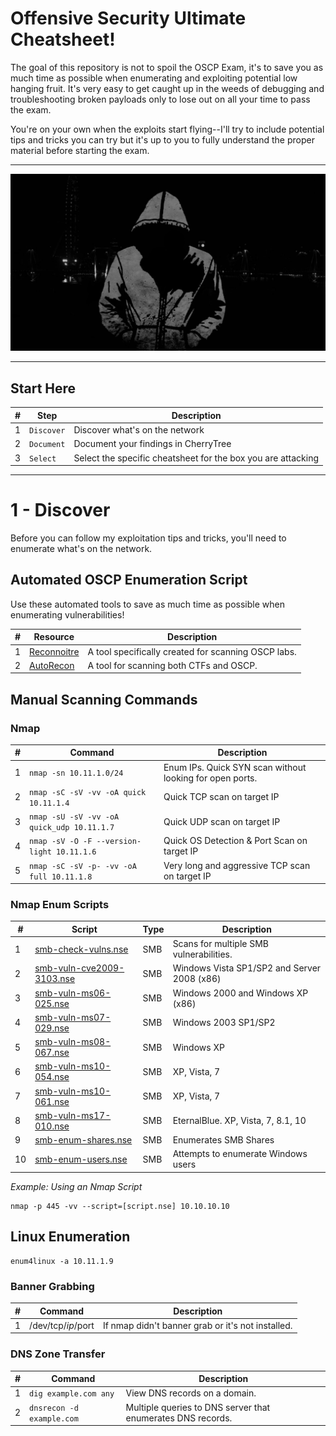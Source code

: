 # Offensive Security Ultimate Cheatsheet!
The goal of this repository is not to spoil the OSCP Exam, it's to save you as much time as possible when enumerating and exploiting potential low hanging fruit.  It's very easy to get caught up in the weeds of debugging and troubleshooting broken payloads only to lose out on all your time to pass the exam.

You're on your own when the exploits start flying--I'll try to include potential tips and tricks you can try but it's up to you to fully understand the proper material before starting the exam.

-------------

![Hacker](lol_hoody.jpg)

-------------

## Start Here
| # | Step | Description |
| --- | --- | --- |
| 1 | `Discover` | Discover what's on the network |
| 2 | `Document` | Document your findings in CherryTree |
| 3 | `Select` | Select the specific cheatsheet for the box you are attacking |

-------------
# 1 - Discover
Before you can follow my exploitation tips and tricks, you'll need to enumerate what's on the network.

## Automated OSCP Enumeration Script
Use these automated tools to save as much time as possible when enumerating vulnerabilities!

| # | Resource | Description |
| --- | --- | --- |
| 1 | [Reconnoitre](https://github.com/codingo/Reconnoitre) | A tool specifically created for scanning OSCP labs. |
| 2 | [AutoRecon](https://github.com/Tib3rius/AutoRecon) | A tool for scanning both CTFs and OSCP. |


## Manual Scanning Commands

### Nmap
| # | Command | Description |
| --- | --- | --- |
| 1 | `nmap -sn 10.11.1.0/24` | Enum IPs. Quick SYN scan without looking for open ports.  |
| 2 | `nmap -sC -sV -vv -oA quick 10.11.1.4` | Quick TCP scan on target IP |
| 3 | `nmap -sU -sV -vv -oA quick_udp 10.11.1.7` | Quick UDP scan on target IP |
| 4 | `nmap -sV -O -F --version-light 10.11.1.6` | Quick OS Detection & Port Scan on target IP  |
| 5 | `nmap -sC -sV -p- -vv -oA full 10.11.1.8` | Very long and aggressive TCP scan on target IP |

### Nmap Enum Scripts
| # | Script | Type | Description |
| --- | --- | --- | --- |
| 1 | [smb-check-vulns.nse](https://github.com/mubix/tools/blob/master/nmap/scripts/smb-check-vulns.nse) | SMB  | Scans for multiple SMB vulnerabilities. |
| 2 | [smb-vuln-cve2009-3103.nse](https://www.exploit-db.com/exploits/9594) | SMB  | Windows Vista SP1/SP2 and Server 2008 (x86) |
| 3 | [smb-vuln-ms06-025.nse](https://www.exploit-db.com/exploits/1940) | SMB | Windows 2000 and Windows XP (x86) |
| 4 | [smb-vuln-ms07-029.nse](https://www.exploit-db.com/exploits/16366) | SMB | Windows 2003 SP1/SP2 |
| 5 | [smb-vuln-ms08-067.nse](https://www.exploit-db.com/exploits/40279) | SMB | Windows XP |
| 6 | [smb-vuln-ms10-054.nse](https://www.exploit-db.com/exploits/14607) | SMB | XP, Vista, 7 |
| 7 | [smb-vuln-ms10-061.nse](https://www.exploit-db.com/exploits/16361) | SMB | XP, Vista, 7 |
| 8 | [smb-vuln-ms17-010.nse](https://www.exploit-db.com/exploits/42315) | SMB | EternalBlue.  XP, Vista, 7, 8.1, 10 |
| 9 | [smb-enum-shares.nse](https://github.com/nmap/nmap/blob/master/scripts/smb-enum-shares.nse) | SMB | Enumerates SMB Shares |
| 10 | [smb-enum-users.nse](https://github.com/nmap/nmap/blob/master/scripts/smb-enum-users.nse) | SMB | Attempts to enumerate Windows users |

*Example: Using an Nmap Script*
```
nmap -p 445 -vv --script=[script.nse] 10.10.10.10
```

## Linux Enumeration
```
enum4linux -a 10.11.1.9
```

### Banner Grabbing
| # | Command | Description |
| --- | --- | --- |
| 1 | /dev/tcp/$ip/$port | If nmap didn't banner grab or it's not installed. |

### DNS Zone Transfer
| # | Command | Description |
| --- | --- | --- |
| 1 | `dig example.com any` | View DNS records on a domain. |
| 2 | `dnsrecon -d example.com` | Multiple queries to DNS server that enumerates DNS records. |
